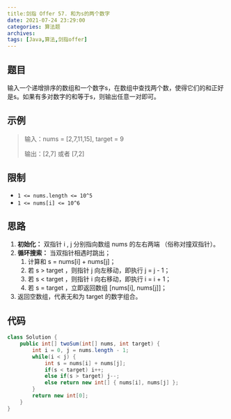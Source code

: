 ```yaml
---
title:剑指 Offer 57. 和为s的两个数字
date: 2021-07-24 23:29:00
categories: 算法题
archives:
tags: [Java,算法,剑指offer]
---
```


## 题目

输入一个递增排序的数组和一个数字s，在数组中查找两个数，使得它们的和正好是s。如果有多对数字的和等于s，则输出任意一对即可。

## 示例

> 输入：nums = [2,7,11,15], target = 9
>
>    输出：[2,7] 或者 [7,2]

<!--more-->

## 限制

- `1 <= nums.length <= 10^5`
- `1 <= nums[i] <= 10^6`

## 思路 

1. **初始化：** 双指针 i , j 分别指向数组 nums 的左右两端 （俗称对撞双指针）。
2. **循环搜索：** 当双指针相遇时跳出；
   1. 计算和 s = nums[i] + nums[j]；
   2. 若 s > target ，则指针 j 向左移动，即执行 j = j - 1；
   3. 若 s < target ，则指针 i 向右移动，即执行 i = i + 1；
   4. 若 s = target ，立即返回数组 [nums[i], nums[j]]；
3. 返回空数组，代表无和为 target 的数字组合。



## 代码

```java
class Solution {
    public int[] twoSum(int[] nums, int target) {
        int i = 0, j = nums.length - 1;
        while(i < j) {
            int s = nums[i] + nums[j];
            if(s < target) i++;
            else if(s > target) j--;
            else return new int[] { nums[i], nums[j] };
        }
        return new int[0];
    }
}

```



